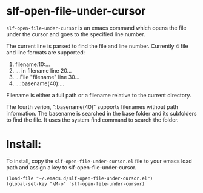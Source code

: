 # slf-open-file-under-cursor 
`slf-open-file-under-cursor` is an emacs command which opens the file
under the cursor and goes to the specified line number.

The current line is parsed to find the file and line
number. Currently 4 file and line formats are supported:

1. filename:10:...
2. ... in filename line 20...
3. ...File "filename" line 30...
4. ...:basename(40):...

Filename is either a full path or a filename relative to the
current directory.

The fourth verion, ":basename(40)" supports filenames without
path information. The basename is searched in the base folder and
its subfolders to find the file. It uses the system find command
to search the folder.

Install:
========

To install, copy the `slf-open-file-under-cursor.el` file to your emacs load path
and assign a key to slf-open-file-under-cursor.

    (load-file "~/.emacs.d/slf-open-file-under-cursor.el")
    (global-set-key "\M-o" 'slf-open-file-under-cursor)
